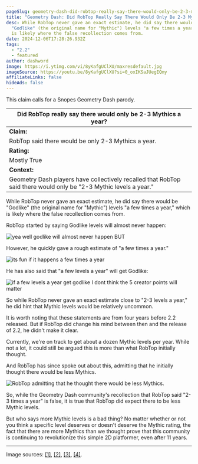 ```yaml
---
pageSlug: geometry-dash-did-robtop-really-say-there-would-only-be-2-3-mythics-a-year
title: "Geometry Dash: Did RobTop Really Say There Would Only Be 2-3 Mythics A Year?"
desc: While RobTop never gave an exact estimate, he did say there would be
  "Godlike" (the original name for "Mythic") levels "a few times a year," which
  is likely where the false recollection comes from.
date: 2024-12-06T17:28:26.932Z
tags:
  - "2.2"
  - featured
author: dashword
image: https://i.ytimg.com/vi/8yKafgUClXU/maxresdefault.jpg
imageSource: https://youtu.be/8yKafgUClXU?si=0_oxIKSaJUegEQmy
affiliateLinks: false
hideAds: false
---
```

This claim calls for a Snopes Geometry Dash parody.

| Did RobTop really say there would only be 2-3 Mythics a year? |
|--------|
| **Claim:** |
| RobTop said there would be only 2-3 Mythics a year. |
| **Rating:**|
| Mostly True |
| **Context:**|
| Geometry Dash players have collectively recalled that RobTop said there would only be "2-3 Mythic levels a year." |

While RobTop never gave an exact estimate, he did say there would be "Godlike" (the original name for "Mythic") levels "a few times a year," which is likely where the false recollection comes from.

RobTop started by saying Godlike levels will almost never happen:

![yea well godlike will almost never happen BUT](https://i.imgur.com/KEpe1v1.png)

However, he quickly gave a rough estimate of "a few times a year."

![its fun if it happens a few times a year](https://i.imgur.com/ehTlf4f.png)

He has also said that "a few levels a year" will get Godlike:

![if a few levels a year get godlike I dont think the 5 creator points will matter](https://i.imgur.com/a8CndAp.png)

So while RobTop never gave an exact estimate close to "2-3 levels a year," he did hint that Mythic levels would be relatively uncommon.

It is worth noting that these statements are from four years before 2.2 released. But if RobTop did change his mind between then and the release of 2.2, he didn't make it clear.

Currently, we're on track to get about a dozen Mythic levels per year. While not a lot, it could still be argued this is more than what RobTop initially thought.

And RobTop has since spoke out about this, admitting that he initially thought there would be less Mythics.

![RobTop admitting that he thought there would be less Mythics.](https://i.imgur.com/74BtwlC.png)

So, while the Geometry Dash community's recollection that RobTop said "2-3 times a year" is false, it is true that RobTop did expect there to be less Mythic levels.

But who says more Mythic levels is a bad thing? No matter whether or not you think a specific level deserves or doesn't deserve the Mythic rating, the fact that there are more Mythics than we thought prove that this community is continuing to revolutionize this simple 2D platformer, even after 11 years.

---

Image sources: [[1]](https://imgur.com/KEpe1v1), [[2]](https://imgur.com/ehTlf4f), [[3]](https://imgur.com/a8CndAp), [[4]](https://imgur.com/74BtwlC).
